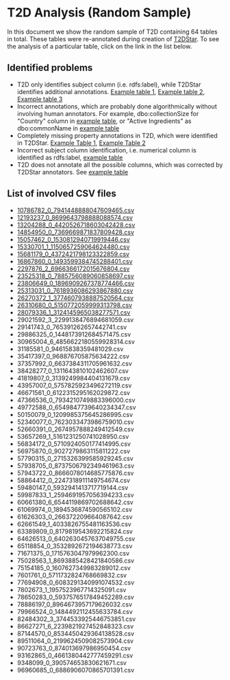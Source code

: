 # T2D Analysis (Random Sample)

In this document we show the random sample of T2D containing 64 tables in total.
These tables were re-annotated during creation of [T2DStar](../../T2DStar/README.md).
To see the analysis of a particular table, click on the link in the list below.

## Identified problems
* T2D only identifies subject column (i.e. rdfs:label), while T2DStar identifies additional annotations. [Example table 1](./T2DTableAnalysis/14854950_0_7369669871837809428.csv.md), [Example table 2](./T2DTableAnalysis/23806649_0_1896909267378774466.csv.md), [Example table 3](./T2DTableAnalysis/26270372_1_3774607938887520564.csv.md)
* Incorrect annotations, which are probably done algorithmically without involving human annotators. For example, dbo:collectionSize for "Country" column in [example table](./T2DTableAnalysis/15057462_0_1530812940719919446.csv.md), or "Active Ingredients" as dbo:commonName in [example table](./T2DTableAnalysis/2297876_2_6966366172015676804.csv.md)
* Completely missing property annotations in T2D, which were identified in T2DStar. [Example Table 1](./T2DTableAnalysis/15330701_1_1150657259064624480.csv.md), [Example Table 2](./T2DTableAnalysis/23525318_0_7885756089060858697.csv.md)
* Incorrect subject column identification, i.e. numerical column is identified as rdfs:label, [example table](./T2DTableAnalysis/25313031_0_7618936086293867880.csv.md)
* T2D does not annotate all the possible columns, which was corrected by T2DStar annotators. See [example table](./T2DTableAnalysis/28079336_1_3124145965038277571.csv.md)

## List of involved CSV files

* [10786782_0_7941448888047609465.csv](./T2DTableAnalysis/10786782_0_7941448888047609465.csv.md)
* [12193237_0_8699643798888088574.csv](./T2DTableAnalysis/12193237_0_8699643798888088574.csv.md)
* [13204288_0_4420526718603042428.csv](./T2DTableAnalysis/13204288_0_4420526718603042428.csv.md)
* [14854950_0_7369669871837809428.csv](./T2DTableAnalysis/14854950_0_7369669871837809428.csv.md)
* [15057462_0_1530812940719919446.csv](./T2DTableAnalysis/15057462_0_1530812940719919446.csv.md)
* [15330701_1_1150657259064624480.csv](./T2DTableAnalysis/15330701_1_1150657259064624480.csv.md)
* [15681179_0_4372421798123322859.csv](./T2DTableAnalysis/15681179_0_4372421798123322859.csv.md)
* [16867860_0_1493599384745288401.csv](./T2DTableAnalysis/16867860_0_1493599384745288401.csv.md)
* [2297876_2_6966366172015676804.csv](./T2DTableAnalysis/2297876_2_6966366172015676804.csv.md)
* [23525318_0_7885756089060858697.csv](./T2DTableAnalysis/23525318_0_7885756089060858697.csv.md)
* [23806649_0_1896909267378774466.csv](./T2DTableAnalysis/23806649_0_1896909267378774466.csv.md)
* [25313031_0_7618936086293867880.csv](./T2DTableAnalysis/25313031_0_7618936086293867880.csv.md)
* [26270372_1_3774607938887520564.csv](./T2DTableAnalysis/26270372_1_3774607938887520564.csv.md)
* [26310680_0_5150772059999313798.csv](./T2DTableAnalysis/26310680_0_5150772059999313798.csv.md)
* [28079336_1_3124145965038277571.csv](./T2DTableAnalysis/28079336_1_3124145965038277571.csv.md)
* 29021592_3_2299138476894681059.csv
* 29141743_0_765391262657442741.csv
* 29886325_0_1448173912684571475.csv
* 30965004_6_4856622180559928314.csv
* 31185581_0_94615838359481029.csv
* 35417397_0_968876705875634222.csv
* 37357992_0_6637384311705961632.csv
* 38428277_0_1311643810102462607.csv
* 41819807_0_3139249984404131679.csv
* 43957007_0_5757825923496272119.csv
* 46671561_0_6122315295162029872.csv
* 47366536_0_7934210749883396000.csv
* 49772588_0_6549847739640234347.csv
* 50150079_0_1209985375645286995.csv
* 52340077_0_7623033473986759010.csv
* 52660391_0_2674957888249412549.csv
* 53657269_1_5161231250741028950.csv
* 56834172_0_5710924050177414995.csv
* 56975870_0_9027279863115811222.csv
* 57790315_0_2715326399585929245.csv
* 57938705_0_8737506792349461963.csv
* 57943722_0_8666078014685775876.csv
* 58864412_0_2247318911149754674.csv
* 59480147_0_5932941413717719144.csv
* 59987833_1_2594691957056394233.csv
* 60661380_6_6544119869702688642.csv
* 61069974_0_1894536874590565102.csv
* 61626303_0_266372209664087642.csv
* 62661549_1_4033826755481163536.csv
* 63389809_0_8179819543692215824.csv
* 64626513_0_6402630457637049755.csv
* 65118854_0_3532892672194638773.csv
* 71671375_0_1715763047979962300.csv
* 75028563_1_8693885428421840586.csv
* 75154185_0_1607627349983289012.csv
* 7601761_0_5711732824768669832.csv
* 77694908_0_6083291340991074532.csv
* 7802673_1_1957523967714325091.csv
* 78650283_0_5937576517849452289.csv
* 78886197_0_8964673957179626032.csv
* 79966524_0_1484492112455633784.csv
* 82484302_3_3744533925446753851.csv
* 86627271_6_2239821927452848323.csv
* 87144570_0_8534450429364138528.csv
* 89511064_0_2199624509082573904.csv
* 90723763_0_874013697986950454.csv
* 93162865_0_4661380442777459291.csv
* 9348099_0_390574653830621671.csv
* 96960685_0_6886906070865701391.csv
